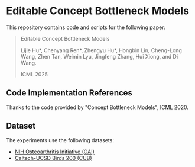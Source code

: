 # Editable Concept Bottleneck Models

This repository contains code and scripts for the following paper:

> Editable Concept Bottleneck Models
>
> Lijie Hu\*, Chenyang Ren\*, Zhengyu Hu\*, Hongbin Lin, Cheng-Long Wang, Zhen Tan, Weimin Lyu, Jingfeng Zhang, Hui Xiong, and Di Wang.
>
> ICML 2025



## Code Implementation References

Thanks to the code provided by "Concept Bottleneck Models", ICML 2020.


## Dataset

The experiments use the following datasets:
- [NIH Osteoarthritis Initiative (OAI)](https://nda.nih.gov/oai/)
- [Caltech-UCSD Birds 200 (CUB)](http://www.vision.caltech.edu/visipedia/CUB-200.html)


